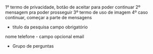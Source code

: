 1º termo de privacidade, botão de aceitar para poder continuar
2º mensagem pra poder prosseguir
3º termo de uso de imagem
4º caso continuar, começar a parte de mensagens


- titulo da pesquisa campo obrigatório

nome
telefone - campo opcional
email


- Grupo de perguntas
